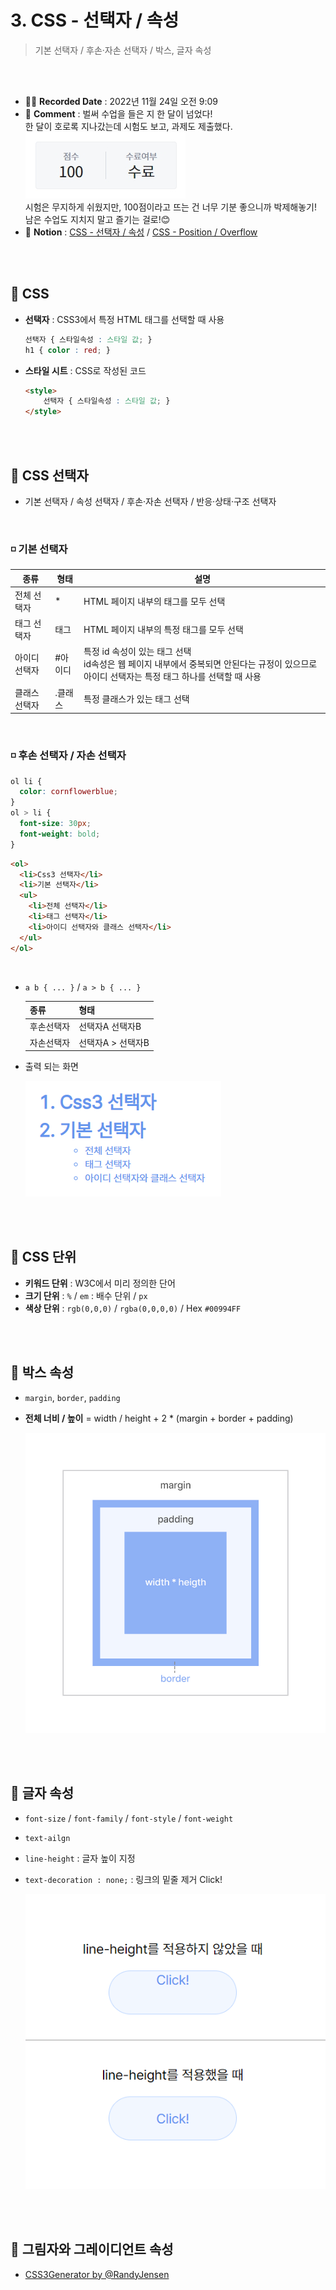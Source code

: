 # 3. CSS - 선택자 / 속성
> 기본 선택자 / 후손·자손 선택자 / 박스, 글자 속성

<br>
<br>

- ✍🏻 **Recorded Date** : 2022년 11월 24일 오전 9:09
- 💬 **Comment** : 벌써 수업을 들은 지 한 달이 넘었다!<br>한 달이 호로록 지나갔는데 시험도 보고, 과제도 제출했다.<br><img src = "./img/20221126_221335.jpg"><br>시험은 무지하게 쉬웠지만, 100점이라고 뜨는 건 너무 기분 좋으니까 박제해놓기!<br>남은 수업도 지치지 말고 즐기는 걸로!😊
- 🔖 **Notion** : [CSS - 선택자 / 속성](https://6suk.notion.site/3-CSS-86fefbcd631f45fca0ca6a8b43196731) / [CSS - Position / Overflow](https://6suk.notion.site/4-CSS-position-overflow-float-Layout-add22e367c524922a4008882cbfc3d92)

<br>
<br>

## 🔸 CSS

- **선택자** : CSS3에서 특정 HTML 태그를 선택할 때 사용
    
    ```css
    선택자 { 스타일속성 : 스타일 값; }
    h1 { color : red; }
    ```
    
- **스타일 시트** : CSS로 작성된 코드
    
    ```html
    <style>
    	선택자 { 스타일속성 : 스타일 값; }
    </style>
    ```
    

<br><br>

## 🔸 CSS 선택자

- 기본 선택자 / 속성 선택자 / 후손·자손 선택자 / 반응·상태·구조 선택자

<br>

### ◽ 기본 선택자

| 종류 | 형태 | 설명 |
| --- | --- | --- |
| 전체 선택자 | * | HTML 페이지 내부의 태그를 모두 선택 |
| 태그 선택자 | 태그 | HTML 페이지 내부의 특정 태그를 모두 선택 |
| 아이디 선택자 | #아이디 | 특정 id 속성이 있는 태그 선택<br>id속성은 웹 페이지 내부에서 중복되면 안된다는 규정이 있으므로 아이디 선택자는 특정 태그 하나를 선택할 때 사용 |
| 클래스 선택자 | .클래스 | 특정 클래스가 있는 태그 선택 |

<br>

### ◽ 후손 선택자 / 자손 선택자

```css
ol li {
  color: cornflowerblue;
}
ol > li {
  font-size: 30px;
  font-weight: bold;
}
```

```html
<ol>
  <li>Css3 선택자</li>
  <li>기본 선택자</li>
  <ul>
    <li>전체 선택자</li>
    <li>태그 선택자</li>
    <li>아이디 선택자와 클래스 선택자</li>
  </ul>
</ol>
```

<br>

- `a b { ... }`  / `a > b { ... }`
    
    
    | 종류 | 형태 |
    | --- | --- |
    | 후손선택자 | 선택자A 선택자B |
    | 자손선택자 | 선택자A > 선택자B |

- 출력 되는 화면
  
    <img src = "./img/1127_03_01.png">
    

<br><br>

## 🔸 CSS 단위

- **키워드 단위** : W3C에서 미리 정의한 단어
- **크기 단위** : `%` / `em` : 배수 단위 / `px`
- **색상 단위** : `rgb(0,0,0)` / `rgba(0,0,0,0)` / Hex `#00994FF`

<br><br>

## 🔸 박스 속성

- `margin`, `border`, `padding`
- **전체 너비 / 높이** = width / height + 2 * (margin + border + padding)
  
  <img src = "./img/1127_03_02.jpg">
        

<br><br>

## 🔸 글자 속성

- `font-size` / `font-family` / `font-style` / `font-weight`
- `text-ailgn`
- `line-height` : 글자 높이 지정
- `text-decoration : none;` : 링크의 밑줄 제거 Click!
  
    <img src = "./img/1127_03_03.png">
    

<br><br>

## 🔸 그림자와 그레이디언트 속성
- [CSS3Generator by @RandyJensen](http://css3generator.com/)

<br><br><br><br>